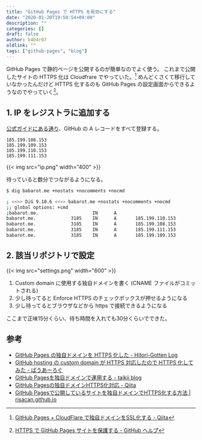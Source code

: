 ```yaml
---
title: "GitHub Pages で HTTPS を有効にする"
date: "2020-01-20T19:58:54+09:00"
description: ""
categories: []
draft: false
author: b4b4r07
oldlink: ""
tags: ["github-pages", "blog"]
---
```


GitHub Pages で静的ページを公開するのが簡単なのでよく使う。
これまで公開したサイトの HTTPS 化は Cloudfrare でやっていた。[^1]
めんどくさくて移行していなかったんだけど HTTPS 化するのも GitHub Pages の設定画面からできるようなのでやっていく[^2]。

## 1. IP をレジストラに追加する

[公式ガイドにある通り](https://help.github.com/en/github/working-with-github-pages/managing-a-custom-domain-for-your-github-pages-site#configuring-a-records-with-your-dns-provider)、GitHub の A レコードをすべて登録する。

```
185.199.108.153
185.199.109.153
185.199.110.153
185.199.111.153
```

{{< img src="ip.png" width="400" >}}

待っていると数分でつながるようになる。

```bash
$ dig babarot.me +nostats +nocomments +nocmd

; <<>> DiG 9.10.6 <<>> babarot.me +nostats +nocomments +nocmd
;; global options: +cmd
;babarot.me.                    IN      A
babarot.me.             3185    IN      A       185.199.110.153
babarot.me.             3185    IN      A       185.199.108.153
babarot.me.             3185    IN      A       185.199.111.153
babarot.me.             3185    IN      A       185.199.109.153
```

## 2. 該当リポジトリで設定

{{< img src="settings.png" width="600" >}}

1. Custom domain に使用する独自ドメインを書く (CNAME ファイルがコミットされる)
2. 少し待ってると Enforce HTTPS のチェックボックスが押せるようになる
3. 少し待ってるとブラウザなどから https で接続できるようになる

ここまで正味15分くらい、待ち時間を入れても30分くらいでできた。

## 参考

- [GitHub Pages の独自ドメインを HTTPS 化した - Hitori-Gotten Log](https://sfus.net/blog/2018/11/migrate-to-https/)
- [GitHub hosting の custom domain が HTTPS 対応したので HTTPS 化してみた - ばうあーろぐ](https://girigiribauer.com/archives/20180503/)
- [GitHub Pagesを独自ドメインで運用する - taikii blog](https://taikii.net/posts/2018/07/github-pages-with-custom-domain/)
- [GitHub Pagesの独自ドメインHTTPS化対応 - Qiita](https://qiita.com/shiruco/items/b504365371f18bfae7c8)
- [GitHub Pagesで公開しているサイトを独自ドメインでHTTPS化する方法 | risacan.github.io](https://risacan.net/GitHub-Pages%E3%81%A7%E5%85%AC%E9%96%8B%E3%81%97%E3%81%A6%E3%81%84%E3%82%8B%E3%82%B5%E3%82%A4%E3%83%88%E3%82%92%E7%8B%AC%E8%87%AA%E3%83%89%E3%83%A1%E3%82%A4%E3%83%B3%E3%81%A7HTTPS%E5%8C%96%E3%81%99%E3%82%8B%E6%96%B9%E6%B3%95/)

[^1]: [GitHub Pages + CloudFlare で独自ドメインをSSL化する - Qiita](https://qiita.com/noraworld/items/89dd85a434a7b759e00c)
[^2]: [HTTPS で GitHub Pages サイトを保護する - GitHub ヘルプ](https://help.github.com/ja/github/working-with-github-pages/securing-your-github-pages-site-with-https)
